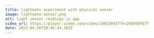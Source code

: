 ```yaml
---
title: lightmate experiment with physical sensor
image: lightmate-sensor.png
alt: light sensor readings in app
video_url: https://player.vimeo.com/video/190236937?h=29b9d0f67f
date: 2023-04-26T20:46:44.363Z
---
```


